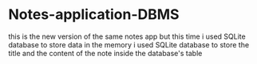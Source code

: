 # Notes-application-DBMS
this is the new version of the same notes app but this time i used SQLite database to store data in the memory
i used SQLite database to store the title and the content of the note inside the database's table
